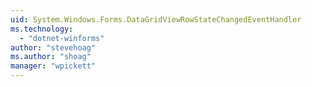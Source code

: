 ```yaml
---
uid: System.Windows.Forms.DataGridViewRowStateChangedEventHandler
ms.technology: 
  - "dotnet-winforms"
author: "stevehoag"
ms.author: "shoag"
manager: "wpickett"
---
```

